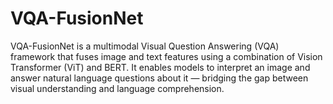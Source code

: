 # VQA-FusionNet
VQA-FusionNet is a multimodal Visual Question Answering (VQA) framework that fuses image and text features using a combination of Vision Transformer (ViT) and BERT. It enables models to interpret an image and answer natural language questions about it — bridging the gap between visual understanding and language comprehension.
